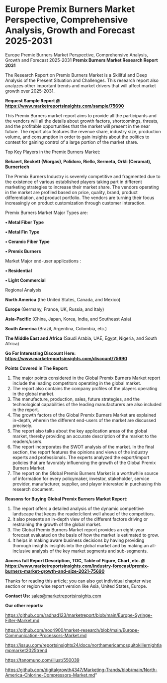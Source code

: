 # Europe Premix Burners Market Perspective, Comprehensive Analysis, Growth and Forecast 2025-2031
Europe Premix Burners Market Perspective, Comprehensive Analysis, Growth and Forecast 2025-2031
<strong>Premix Burners Market Research Report 2031</strong>

The Research Report on Premix Burners Market is a Skillful and Deep Analysis of the Present Situation and Challenges. This research report also analyzes other important trends and market drivers that will affect market growth over 2025-2031.

<strong>Request Sample Report @ <a href=https://www.marketreportsinsights.com/sample/75690>https://www.marketreportsinsights.com/sample/75690</a></strong>

This Premix Burners market report aims to provide all the participants and the vendors will all the details about growth factors, shortcomings, threats, and the profitable opportunities that the market will present in the near future. The report also features the revenue share, industry size, production volume, and consumption in order to gain insights about the politics to contest for gaining control of a large portion of the market share.

Top Key Players in the Premix Burners Market:

<strong>Bekaert, Beckett (Worgas), Polidoro, Riello, Sermeta, Orkli (Ceramat), Burnertech</strong>

The Premix Burners Industry is severely competitive and fragmented due to the existence of various established players taking part in different marketing strategies to increase their market share. The vendors operating in the market are profiled based on price, quality, brand, product differentiation, and product portfolio. The vendors are turning their focus increasingly on product customization through customer interaction.

Premix Burners Market Major Types are:

<strong>• Metal Fiber Type

• Metal Fin Type

• Ceramic Fiber Type

• Premix Burners</strong>

Market Major end-user applications :

<strong>• Residential

• Light Commercial</strong>

Regional Analysis

</u><strong><b>North America</b></strong> (the United States, Canada, and Mexico)

<strong><b>Europe </b></strong>(Germany, France, UK, Russia, and Italy)

<strong><b>Asia-Pacific</b></strong> (China, Japan, Korea, India, and Southeast Asia)

<strong><b>South America</b></strong> (Brazil, Argentina, Colombia, etc.)

<strong><b>The Middle East and Africa</b></strong> (Saudi Arabia, UAE, Egypt, Nigeria, and South Africa)

<strong>Go For Interesting Discount Here: <a href=https://www.marketreportsinsights.com/discount/75690>https://www.marketreportsinsights.com/discount/75690</a></strong>

<strong>Points Covered in The Report:</strong>
<ol>
  <li>The major points considered in the Global Premix Burners Market report include the leading competitors operating in the global market.</li>
  <li>The report also contains the company profiles of the players operating in the global market.</li>
  <li>The manufacture, production, sales, future strategies, and the technological capabilities of the leading manufacturers are also included in the report.</li>
  <li>The growth factors of the Global Premix Burners Market are explained in-depth, wherein the different end-users of the market are discussed precisely.</li>
  <li>The report also talks about the key application areas of the global market, thereby providing an accurate description of the market to the readers/users.</li>
  <li>The report incorporates the SWOT analysis of the market. In the final section, the report features the opinions and views of the industry experts and professionals. The experts analyzed the export/import policies that are favorably influencing the growth of the Global Premix Burners Market.</li>
  <li>The report on the Global Premix Burners Market is a worthwhile source of information for every policymaker, investor, stakeholder, service provider, manufacturer, supplier, and player interested in purchasing this research document.</li>
</ol>
<strong>Reasons for Buying Global Premix Burners Market Report:</strong>

<ol>
  <li>The report offers a detailed analysis of the dynamic competitive landscape that keeps the reader/client well ahead of the competitors.</li>
  <li>It also presents an in-depth view of the different factors driving or restraining the growth of the global market.</li>
  <li>The Global Premix Burners Market report provides an eight-year forecast evaluated on the basis of how the market is estimated to grow.</li>
  <li>It helps in making aware business decisions by having providing thorough insights insights into the global market and by making an all-inclusive analysis of the key market segments and sub-segments.</li>
</ol>
<strong>Access full Report Description, TOC, Table of Figure, Chart, etc. @ <a href=https://www.marketreportsinsights.com/industry-forecast/premix-burners-market-growth-and-size-2021-75690>https://www.marketreportsinsights.com/industry-forecast/premix-burners-market-growth-and-size-2021-75690</a></strong>


Thanks for reading this article; you can also get individual chapter wise section or region wise report version like Asia, United States, Europe.

<strong>Contact Us:</strong>
sales@marketreportsinsights.com

<strong>Our other reports:</strong>

<a href=https://github.com/radhad123/marketreport/blob/main/Europe-Syringe-Filter-Market.md>https://github.com/radhad123/marketreport/blob/main/Europe-Syringe-Filter-Market.md</a>

<a href=https://github.com/noori900/market-research/blob/main/Europe-Communication-Processors-Market.md>https://github.com/noori900/market-research/blob/main/Europe-Communication-Processors-Market.md</a>

<a href=https://issuu.com/reportsinsights24/docs/northamericamosquitokillernightlampmarket2025trend>https://issuu.com/reportsinsights24/docs/northamericamosquitokillernightlampmarket2025trend</a>

<a href=https://tanomuno.com/illust/550039>https://tanomuno.com/illust/550039</a>

<a href=https://github.com/digitalgrowth4347/Marketing-Trands/blob/main/North-America-Chlorine-Compressors-Market.md>https://github.com/digitalgrowth4347/Marketing-Trands/blob/main/North-America-Chlorine-Compressors-Market.md</a>"
